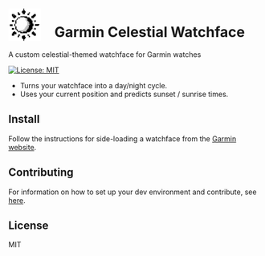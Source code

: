 # <img src="https://raw.githubusercontent.com/Cutwell/garmin-celestial-watchface/main/celestial/resources/drawables/logo.png" style="width:65px;padding-right:20px;margin-bottom:-8px;"> Garmin Celestial Watchface
 A custom celestial-themed watchface for Garmin watches

<!-- Find new badges at https://shields.io/badges -->
[![License: MIT](https://img.shields.io/badge/License-MIT-yellow.svg)](https://opensource.org/licenses/MIT)

- Turns your watchface into a day/night cycle.
- Uses your current position and predicts sunset / sunrise times.

## Install

Follow the instructions for side-loading a watchface from the [Garmin website](https://developer.garmin.com/connect-iq/connect-iq-basics/your-first-app/#sideloadinganapp).

## Contributing

For information on how to set up your dev environment and contribute, see [here](.github/CONTRIBUTING.md).

## License

MIT
